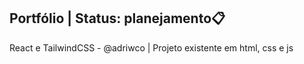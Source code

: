 ## Portfólio | Status: planejamento📋

React e TailwindCSS - @adriwco | Projeto existente em html, css e js
